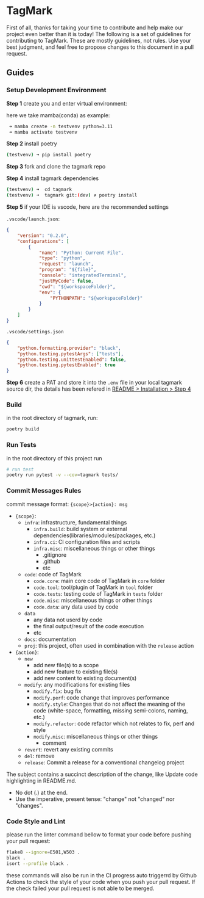 # TagMark

First of all, thanks for taking your time to contribute and help make our project even better than it is today! The following is a set of guidelines for contributing to TagMark. These are mostly guidelines, not rules. Use your best judgment, and feel free to propose changes to this document in a pull request.

## Guides

### Setup Development Environment

**Step 1** create you and enter virtual environment:

here we take mamba(conda) as example:

```bash
 ➜ mamba create -n testvenv python=3.11
 ➜ mamba activate testvenv
```

**Step 2** install poetry

```bash
(testvenv) ➜ pip install poetry
```

**Step 3** fork and clone the tagmark repo

**Step 4** install tagmark dependencies

```bash
(testvenv) ➜  cd tagmark
(testvenv) ➜  tagmark git:(dev) ✗ poetry install
```

**Step 5** if your IDE is vscode, here are the recommended settings

`.vscode/launch.json`:

```json
{
    "version": "0.2.0",
    "configurations": [
        {
            "name": "Python: Current File",
            "type": "python",
            "request": "launch",
            "program": "${file}",
            "console": "integratedTerminal",
            "justMyCode": false,
            "cwd": "${workspaceFolder}",
            "env": {
                "PYTHONPATH": "${workspaceFolder}"
            }
        }
    ]
}
```

`.vscode/settings.json`

```json
{
    "python.formatting.provider": "black",
    "python.testing.pytestArgs": ["tests"],
    "python.testing.unittestEnabled": false,
    "python.testing.pytestEnabled": true
}
```

**Step 6** create a PAT and store it into the `.env` file in your local tagmark source dir, the details has been refered in [README > Installation > Step 4](../README.md#Installation)

### Build

in the root directory of tagmark, run:

```bash
poetry build
```

### Run Tests

in the root directory of this project run

```bash
# run test
poetry run pytest -v --cov=tagmark tests/
```

### Commit Messages Rules

commit message format: `{scope}>{action}: msg`

* `{scope}`:
  * `infra`: infrastructure, fundamental things
    * `infra.build`: build system or external dependencies(libraries/modules/packages, etc.)
    * `infra.ci`: CI configuration files and scripts
    * `infra.misc`: miscellaneous things or other things
      * .gitignore
      * .github
      * etc
  * `code`: code of TagMark
    * `code.core`: main core code of TagMark in `core` folder
    * `code.tool`: tool/plugin of TagMark in `tool` folder
    * `code.tests`: testing code of TagMark in `tests` folder
    * `code.misc`: miscellaneous things or other things
    * `code.data`: any data used by code
  * `data`
    * any data not userd by code
    * the final output/result of the code execution
    * etc
  * `docs`: documentation
  * `proj`: this project, often used in combination with the `release` action
* `{action}`:
  * `new`
    * add new file(s) to a scope
    * add new feature to existing file(s)
    * add new content to existing document(s)
  * `modify`: any modifications for existing files
    * `modify.fix`: bug fix
    * `modify.perf`: code change that improves performance
    * `modify.style`: Changes that do not affect the meaning of the code (white-space, formatting, missing semi-colons, naming, etc.)
    * `modify.refactor`: code refactor which not relates to fix, perf and style
    * `modify.misc`: miscellaneous things or other things
      * comment
  * `revert`: revert any existing commits
  * `del`: remove
  * `release`: Commit a release for a conventional changelog project

The subject contains a succinct description of the change, like Update code highlighting in README.md.

* No dot (.) at the end.
* Use the imperative, present tense: "change" not "changed" nor "changes".


### Code Style and Lint

please run the linter command bellow to format your code before pushing your pull request:

```bash
flake8 --ignore=E501,W503 .
black .
isort --profile black .
```

these commands will also be run in the CI progress auto triggerrd by Github Actions to check the style of your code when you push your pull request. If the check failed your pull request is not able to be merged.
